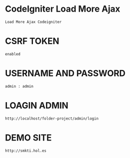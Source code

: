 # CodeIgniter Load More Ajax
    Load More Ajax Codeigniter

# CSRF TOKEN
    enabled

# USERNAME AND PASSWORD
    admin : admin

# LOAGIN ADMIN
    http://localhost/folder-project/admin/login

# DEMO SITE
    http://smkti.hol.es